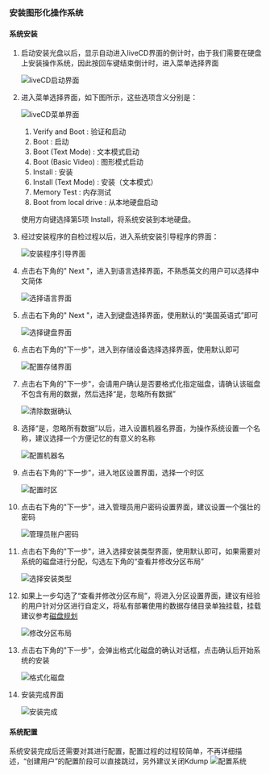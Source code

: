 ### 安装图形化操作系统

#### 系统安装

1. 启动安装光盘以后，显示自动进入liveCD界面的倒计时，由于我们需要在硬盘上安装操作系统，因此按回车键结束倒计时，进入菜单选择界面

    ![liveCD启动界面](img/livecd-boot.png)

1. 进入菜单选择界面，如下图所示，这些选项含义分别是：

    ![liveCD菜单界面](img/livecd-menu.png)

    1. Verify and Boot : 验证和启动
    1. Boot : 启动
    1. Boot (Text Mode) : 文本模式启动
    1. Boot (Basic Video) : 图形模式启动
    1. Install : 安装
    1. Install (Text Mode) : 安装（文本模式）
    1. Memory Test : 内存测试
    1. Boot from local drive : 从本地硬盘启动

    使用方向键选择第5项 Install，将系统安装到本地硬盘。

1. 经过安装程序的自检过程以后，进入系统安装引导程序的界面：

    ![安装程序引导界面](img/centos-installer.png)

1. 点击右下角的" Next "，进入到语言选择界面，不熟悉英文的用户可以选择中文简体

    ![选择语言界面](img/config-language.png)

1. 点击右下角的" Next "，进入到键盘选择界面，使用默认的“美国英语式”即可

    ![选择键盘界面](img/config-keyboard.png)

1. 点击右下角的"下一步"，进入到存储设备选择选择界面，使用默认即可

    ![配置存储界面](img/config-storage.png)

1. 点击右下角的"下一步"，会请用户确认是否要格式化指定磁盘，请确认该磁盘不包含有用的数据，然后选择“是，忽略所有数据”

    ![清除数据确认](img/format-warn.png)

1. 选择“是，忽略所有数据”以后，进入设置机器名界面，为操作系统设置一个名称，建议选择一个方便记忆的有意义的名称

    ![配置机器名](img/config-name.png)

1. 点击右下角的"下一步"，进入地区设置界面，选择一个时区

    ![配置时区](img/config-location.png)

1. 点击右下角的"下一步"，进入管理员用户密码设置界面，建议设置一个强壮的密码

    ![管理员账户密码](img/root-account.png)

1. <span id="install-type"/>点击右下角的"下一步"，进入选择安装类型界面，使用默认即可，如果需要对系统的磁盘进行分配，勾选左下角的“查看并修改分区布局”

    ![选择安装类型](img/install-type.png)

1. 如果上一步勾选了“查看并修改分区布局”，将进入分区设置界面，建议有经验的用户针对分区进行自定义，将私有部署使用的数据存储目录单独挂载，挂载建议参考[磁盘规划](./partition.html)

    ![修改分区布局](img/config-partition.png)

1. 点击右下角的"下一步"，会弹出格式化磁盘的确认对话框，点击确认后开始系统的安装

    ![格式化磁盘](img/last-warn.png)

1. 安装完成界面

    ![安装完成](img/install-finish.png)

#### 系统配置

系统安装完成后还需要对其进行配置，配置过程的过程较简单，不再详细描述，“创建用户”的配置阶段可以直接跳过，另外建议关闭Kdump
    ![配置系统](img/centos-config.png)

